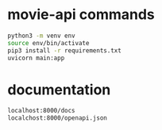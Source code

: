# movie-api commands

```sh
python3 -m venv env
source env/bin/activate
pip3 install -r requirements.txt
uvicorn main:app
```
# documentation

```sh
localhost:8000/docs
localchost:8000/openapi.json
```